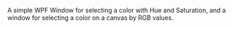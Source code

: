 A simple WPF Window for selecting a color with Hue and Saturation, and a window for selecting a color on a canvas by RGB values.

